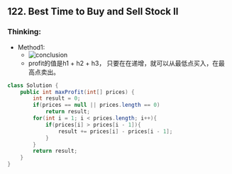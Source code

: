 ## 122. Best Time to Buy and Sell Stock II
### Thinking:
* Method1:
	* ![conclusion](https://i.imgur.com/QspkG8M.jpg)
	* profit的值是h1 + h2 + h3， 只要在在递增，就可以从最低点买入，在最高点卖出。

```Java
class Solution {
    public int maxProfit(int[] prices) {
        int result = 0;
        if(prices == null || prices.length == 0)
            return result;
        for(int i = 1; i < prices.length; i++){
            if(prices[i] > prices[i - 1]){
                result += prices[i] - prices[i - 1];
            }
        }
        return result;
    }
}
```